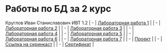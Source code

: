 # **Работы по БД за 2 курс**
Круглов Иван Станиславович ИВТ 1.2
| -    | [Лабораторная работа 1](https://github.com/Dirwul/Herzen_University/blob/master/БД/ЛР%201.pdf) |
| -    | [Лабораторная работа 2](https://github.com/Dirwul/Herzen_University/blob/master/БД/ЛР%202.pdf) |
| -    | [Лабораторная работа 3](https://github.com/Dirwul/Herzen_University/blob/master/БД/ЛР%203.pdf) |
| -    | [Лабораторная работа 4](https://github.com/Dirwul/Herzen_University/blob/master/БД/ЛР%204.pdf) |
| -    | [Лабораторная работа 5](https://github.com/Dirwul/Herzen_University/blob/master/БД/ЛР%205.pdf) |
| -    | [Лабораторная работа 6](https://github.com/Dirwul/Herzen_University/blob/master/БД/ЛР%206.pdf) |
| -    | [Лабораторная работа 7](https://github.com/Dirwul/Herzen_University/blob/master/БД/ЛР%207.pdf) |
| -    | [Проект](https://github.com/Dirwul/Herzen_University/blob/master/БД/Проект.pdf) |
| -    | [Ссылка на скринкаст](https://github.com/Dirwul/Herzen_University/blob/master/БД/Ссылка%20на%20скринкаст.pdf) |
| -    | [Сертификат](https://github.com/Dirwul/Herzen_University/blob/master/БД/stepik-certificate-63054-0397860.pdf) |